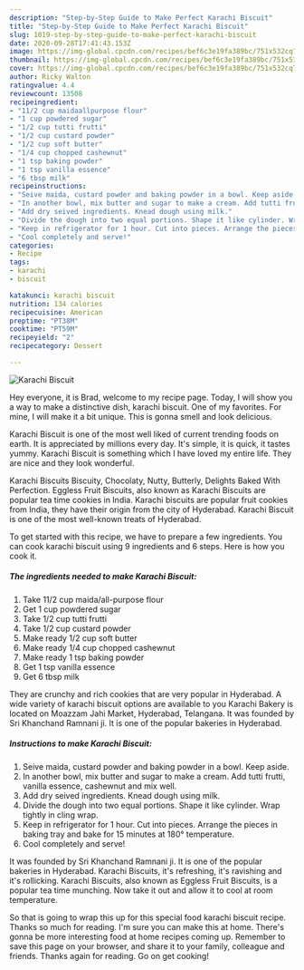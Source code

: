```yaml
---
description: "Step-by-Step Guide to Make Perfect Karachi Biscuit"
title: "Step-by-Step Guide to Make Perfect Karachi Biscuit"
slug: 1019-step-by-step-guide-to-make-perfect-karachi-biscuit
date: 2020-09-28T17:41:43.153Z
image: https://img-global.cpcdn.com/recipes/bef6c3e19fa389bc/751x532cq70/karachi-biscuit-recipe-main-photo.jpg
thumbnail: https://img-global.cpcdn.com/recipes/bef6c3e19fa389bc/751x532cq70/karachi-biscuit-recipe-main-photo.jpg
cover: https://img-global.cpcdn.com/recipes/bef6c3e19fa389bc/751x532cq70/karachi-biscuit-recipe-main-photo.jpg
author: Ricky Walton
ratingvalue: 4.4
reviewcount: 13508
recipeingredient:
- "11/2 cup maidaallpurpose flour"
- "1 cup powdered sugar"
- "1/2 cup tutti frutti"
- "1/2 cup custard powder"
- "1/2 cup soft butter"
- "1/4 cup chopped cashewnut"
- "1 tsp baking powder"
- "1 tsp vanilla essence"
- "6 tbsp milk"
recipeinstructions:
- "Seive maida, custard powder and baking powder in a bowl. Keep aside."
- "In another bowl, mix butter and sugar to make a cream. Add tutti frutti, vanilla essence, cashewnut and mix well."
- "Add dry seived ingredients. Knead dough using milk."
- "Divide the dough into two equal portions. Shape it like cylinder. Wrap tightly in cling wrap."
- "Keep in refrigerator for 1 hour. Cut into pieces. Arrange the pieces in baking tray and bake for 15 minutes at 180° temperature."
- "Cool completely and serve!"
categories:
- Recipe
tags:
- karachi
- biscuit

katakunci: karachi biscuit 
nutrition: 134 calories
recipecuisine: American
preptime: "PT38M"
cooktime: "PT59M"
recipeyield: "2"
recipecategory: Dessert

---
```



![Karachi Biscuit](https://img-global.cpcdn.com/recipes/bef6c3e19fa389bc/751x532cq70/karachi-biscuit-recipe-main-photo.jpg)

Hey everyone, it is Brad, welcome to my recipe page. Today, I will show you a way to make a distinctive dish, karachi biscuit. One of my favorites. For mine, I will make it a bit unique. This is gonna smell and look delicious.

Karachi Biscuit is one of the most well liked of current trending foods on earth. It is appreciated by millions every day. It's simple, it is quick, it tastes yummy. Karachi Biscuit is something which I have loved my entire life. They are nice and they look wonderful.

Karachi Biscuits Biscuity, Chocolaty, Nutty, Butterly, Delights Baked With Perfection. Eggless Fruit Biscuits, also known as Karachi Biscuits are popular tea time cookies in India. Karachi biscuits are popular fruit cookies from India, they have their origin from the city of Hyderabad. Karachi Biscuit is one of the most well-known treats of Hyderabad.


To get started with this recipe, we have to prepare a few ingredients. You can cook karachi biscuit using 9 ingredients and 6 steps. Here is how you cook it.

<!--inarticleads1-->

##### The ingredients needed to make Karachi Biscuit:

1. Take 11/2 cup maida/all-purpose flour
1. Get 1 cup powdered sugar
1. Take 1/2 cup tutti frutti
1. Take 1/2 cup custard powder
1. Make ready 1/2 cup soft butter
1. Make ready 1/4 cup chopped cashewnut
1. Make ready 1 tsp baking powder
1. Get 1 tsp vanilla essence
1. Get 6 tbsp milk


They are crunchy and rich cookies that are very popular in Hyderabad. A wide variety of karachi biscuit options are available to you Karachi Bakery is located on Moazzam Jahi Market, Hyderabad, Telangana. It was founded by Sri Khanchand Ramnani ji. It is one of the popular bakeries in Hyderabad. 

<!--inarticleads2-->

##### Instructions to make Karachi Biscuit:

1. Seive maida, custard powder and baking powder in a bowl. Keep aside.
1. In another bowl, mix butter and sugar to make a cream. Add tutti frutti, vanilla essence, cashewnut and mix well.
1. Add dry seived ingredients. Knead dough using milk.
1. Divide the dough into two equal portions. Shape it like cylinder. Wrap tightly in cling wrap.
1. Keep in refrigerator for 1 hour. Cut into pieces. Arrange the pieces in baking tray and bake for 15 minutes at 180° temperature.
1. Cool completely and serve!


It was founded by Sri Khanchand Ramnani ji. It is one of the popular bakeries in Hyderabad. Karachi Biscuits, it&#39;s refreshing, it&#39;s ravishing and it&#39;s rollicking. Karachi Biscuits, also known as Eggless Fruit Biscuits, is a popular tea time munching. Now take it out and allow it to cool at room temperature. 

So that is going to wrap this up for this special food karachi biscuit recipe. Thanks so much for reading. I'm sure you can make this at home. There's gonna be more interesting food at home recipes coming up. Remember to save this page on your browser, and share it to your family, colleague and friends. Thanks again for reading. Go on get cooking!
